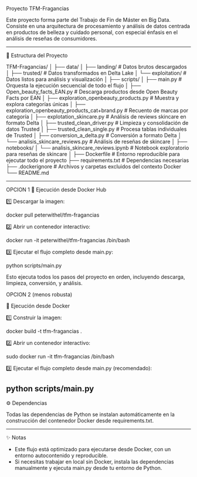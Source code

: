 Proyecto TFM-Fragancias

Este proyecto forma parte del Trabajo de Fin de Máster en Big Data. Consiste en una arquitectura de procesamiento y análisis de datos centrada en productos de belleza y cuidado personal, con especial énfasis en el análisis de reseñas de consumidores.

---

📁 Estructura del Proyecto

TFM-Fragancias/
│
├── data/
│   ├── landing/              # Datos brutos descargados
│   ├── trusted/              # Datos transformados en Delta Lake
│   └── exploitation/         # Datos listos para análisis y visualización
│
├── scripts/
│   ├── main.py                              # Orquesta la ejecución secuencial de todo el flujo
│   ├── Open_beauty_facts_EAN.py             # Descarga productos desde Open Beauty Facts por EAN
│   ├── exploration_openbeauty_products.py   # Muestra y explora categorías únicas
│   ├── exploration_openbeauty_products_cat+brand.py # Recuento de marcas por categoría
│   ├── explotation_skincare.py              # Análisis de reviews skincare en formato Delta
│   ├── trusted_clean_driver.py              # Limpieza y consolidación de datos Trusted
│   ├── trusted_clean_single.py              # Procesa tablas individuales de Trusted
│   ├── conversion_a_delta.py                # Conversión a formato Delta
│   └── analisis_skincare_reviews.py         # Análisis de reseñas de skincare
│
├── notebooks/
│   └── analisis_skincare_reviews.ipynb      # Notebook exploratorio para reseñas de skincare
│
├── Dockerfile                               # Entorno reproducible para ejecutar todo el proyecto
├── requirements.txt                         # Dependencias necesarias
├── .dockerignore                            # Archivos y carpetas excluidos del contexto Docker
└── README.md

---

OPCION 1
🐳 Ejecución desde Docker Hub

1️⃣ Descargar la imagen:

docker pull peterwithel/tfm-fragancias

2️⃣ Abrir un contenedor interactivo:

docker run -it peterwithel/tfm-fragancias /bin/bash

3️⃣ Ejecutar el flujo completo desde main.py:

python scripts/main.py

Esto ejecuta todos los pasos del proyecto en orden, incluyendo descarga, limpieza, conversión, y análisis.

OPCION 2 (menos robusta)

🐳 Ejecución desde Docker

1️⃣ Construir la imagen:

docker build -t tfm-fragancias .

2️⃣ Abrir un contenedor interactivo:

sudo docker run -it tfm-fragancias /bin/bash

3️⃣ Ejecutar el flujo completo desde main.py (recomendado):

python scripts/main.py
---

⚙️ Dependencias

Todas las dependencias de Python se instalan automáticamente en la construcción del contenedor Docker desde requirements.txt.

---

✨ Notas

- Este flujo está optimizado para ejecutarse desde Docker, con un entorno autocontenido y reproducible.
- Si necesitas trabajar en local sin Docker, instala las dependencias manualmente y ejecuta main.py desde tu entorno de Python.


